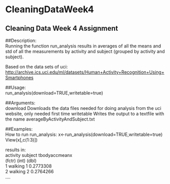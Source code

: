 # CleaningDataWeek4
Cleaning Data Week 4 Assignment
-------------------------------  
  
##Description:  
Running the function run_analysis results in averages of all the means and std of all the measurements by activity and subject  (grouped by activity and subject).  
  
Based on the data sets of uci:  
http://archive.ics.uci.edu/ml/datasets/Human+Activity+Recognition+Using+Smartphones  
  
##Usage:  
run_analysis(download=TRUE,writetable=true)  
  
##Arguments:  
download	Downloads the data files needed for doing analysis from the uci website, only needed first time
writetable	Writes the output to a textfile with the name averageByActivityAndSubject.txt
  
  
##Examples:   
How to run run_analysis:
x<-run_analysis(download=TRUE,writetable=true)
View(x[,c(1:3)])
  
results in:  
activity subject tbodyaccmeanx  
(fctr)   (int)         (dbl)  
1  walking       1     0.2773308  
2  walking       2     0.2764266  
....  